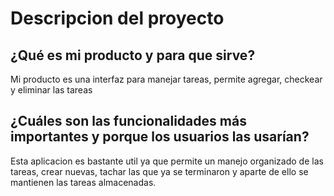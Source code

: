 # Descripcion del proyecto 

## ¿Qué es mi producto y para que sirve?

Mi producto es una interfaz para manejar tareas, permite agregar, checkear y eliminar las tareas

## ¿Cuáles son las funcionalidades más importantes y porque los usuarios las usarían?

Esta aplicacion es bastante util ya que permite un manejo organizado de las tareas, crear nuevas, tachar las que ya se terminaron y aparte de ello se mantienen las tareas almacenadas.